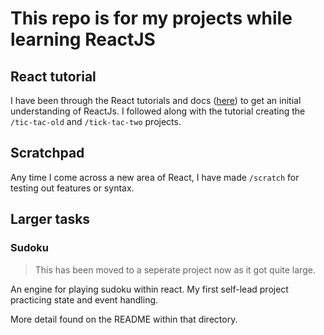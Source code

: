 # This repo is for my projects while learning ReactJS

## React tutorial

I have been through the React tutorials and docs ([here](https://reactjs.org/docs/getting-started.html)) to get an initial understanding of ReactJs. I followed along with the tutorial creating the `/tic-tac-old` and `/tick-tac-two` projects.

## Scratchpad

Any time I come across a new area of React, I have made `/scratch` for testing out features or syntax.

## Larger tasks

### Sudoku

> This has been moved to a seperate project now as it got quite large.

An engine for playing sudoku within react. My first self-lead project practicing state and event handling.

More detail found on the README within that directory.
